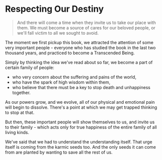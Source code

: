 # Respecting Our Destiny

> And there will come a time when they invite us to take our place with them. We must become a source of cares for our beloved people, or we'll fall victim to all we sought to avoid.

The moment we first pickup this book, we attracted the attention of some very important people - everyone who has studied the book in the last two thousand years, and practiced to become a Transcended Being.

Simply by thinking the idea we've read about so far, we become a part of certain family of people:
- who very concern about the suffering and pains of the world,
- who have the spark of high wisdom within them,
- who believe that there must be a key to stop death and unhappiness together.

As our powers grow, and we evolve, all of our physical and emotional pain will begin to dissolve. There's a point at which we may get trapped thinking to stop at that.

But then, these important people will show themselves to us, and invite us to their family - which acts only for true happiness of the entire family of all living kinds.

We've said that we had to understand the understanding itself. That urge itself is coming from the karmic seeds too. And the only seeds it can come from are planted by wanting to save all the rest of us.
